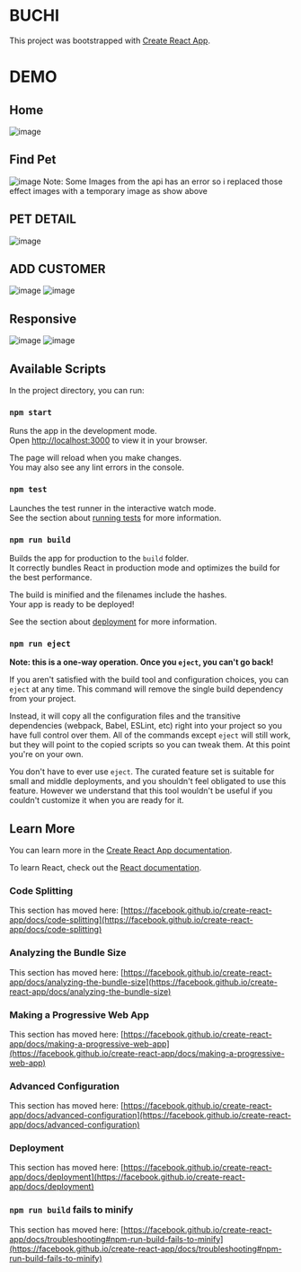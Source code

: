# BUCHI

This project was bootstrapped with [Create React App](https://github.com/facebook/create-react-app).
# DEMO
## Home
![image](https://user-images.githubusercontent.com/69917052/165434594-d0db8a5d-9a5e-40c4-9fb4-f38c10b04d4b.png)
## Find Pet
![image](https://user-images.githubusercontent.com/69917052/165443791-acffe070-300d-4863-ad4e-459035e98afa.png)
Note: Some Images from the api has an error so i replaced those effect images with a temporary image as show above
## PET DETAIL
![image](https://user-images.githubusercontent.com/69917052/165443943-74be719d-e329-4d50-bcb7-3486244df407.png)
## ADD CUSTOMER
![image](https://user-images.githubusercontent.com/69917052/165444105-0ed12a5c-6203-4529-a6f6-d0b4eab9626a.png)
![image](https://user-images.githubusercontent.com/69917052/165444147-b942c004-64b6-48b4-9f38-582f30fc2884.png)

## Responsive
![image](https://user-images.githubusercontent.com/69917052/165444266-0efe06b9-741b-4860-a4b6-2f94fda1e687.png)
![image](https://user-images.githubusercontent.com/69917052/165444817-eac053c7-789b-45a4-ab29-4ce6d329abe8.png)



## Available Scripts

In the project directory, you can run:

### `npm start`

Runs the app in the development mode.\
Open [http://localhost:3000](http://localhost:3000) to view it in your browser.

The page will reload when you make changes.\
You may also see any lint errors in the console.

### `npm test`

Launches the test runner in the interactive watch mode.\
See the section about [running tests](https://facebook.github.io/create-react-app/docs/running-tests) for more information.

### `npm run build`

Builds the app for production to the `build` folder.\
It correctly bundles React in production mode and optimizes the build for the best performance.

The build is minified and the filenames include the hashes.\
Your app is ready to be deployed!

See the section about [deployment](https://facebook.github.io/create-react-app/docs/deployment) for more information.

### `npm run eject`

**Note: this is a one-way operation. Once you `eject`, you can't go back!**

If you aren't satisfied with the build tool and configuration choices, you can `eject` at any time. This command will remove the single build dependency from your project.

Instead, it will copy all the configuration files and the transitive dependencies (webpack, Babel, ESLint, etc) right into your project so you have full control over them. All of the commands except `eject` will still work, but they will point to the copied scripts so you can tweak them. At this point you're on your own.

You don't have to ever use `eject`. The curated feature set is suitable for small and middle deployments, and you shouldn't feel obligated to use this feature. However we understand that this tool wouldn't be useful if you couldn't customize it when you are ready for it.

## Learn More

You can learn more in the [Create React App documentation](https://facebook.github.io/create-react-app/docs/getting-started).

To learn React, check out the [React documentation](https://reactjs.org/).

### Code Splitting

This section has moved here: [https://facebook.github.io/create-react-app/docs/code-splitting](https://facebook.github.io/create-react-app/docs/code-splitting)

### Analyzing the Bundle Size

This section has moved here: [https://facebook.github.io/create-react-app/docs/analyzing-the-bundle-size](https://facebook.github.io/create-react-app/docs/analyzing-the-bundle-size)

### Making a Progressive Web App

This section has moved here: [https://facebook.github.io/create-react-app/docs/making-a-progressive-web-app](https://facebook.github.io/create-react-app/docs/making-a-progressive-web-app)

### Advanced Configuration

This section has moved here: [https://facebook.github.io/create-react-app/docs/advanced-configuration](https://facebook.github.io/create-react-app/docs/advanced-configuration)

### Deployment

This section has moved here: [https://facebook.github.io/create-react-app/docs/deployment](https://facebook.github.io/create-react-app/docs/deployment)

### `npm run build` fails to minify

This section has moved here: [https://facebook.github.io/create-react-app/docs/troubleshooting#npm-run-build-fails-to-minify](https://facebook.github.io/create-react-app/docs/troubleshooting#npm-run-build-fails-to-minify)
